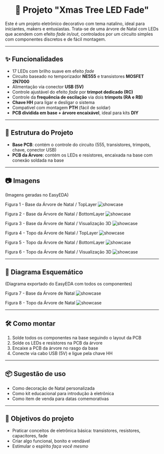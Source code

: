 <h1 align="center"> 🌲 Projeto "Xmas Tree LED Fade" </h1>

Este é um projeto eletrônico decorativo com tema natalino, ideal para iniciantes, makers e entusiastas. Trata-se de uma árvore de Natal com LEDs que acendem com efeito *fade in/out*, controlados por um circuito simples com componentes discretos e de fácil montagem.

---

## ✨ Funcionalidades

- 17 LEDs com brilho suave em efeito *fade*  
- Circuito baseado no temporizador **NE555** e transistores **MOSFET 2N7000**  
- Alimentação via conector **USB (5V)**  
- Controle ajustável do efeito *fade* por **trimpot dedicado (RC)**  
- Controle da **frequência de oscilação** via dois **trimpots (RA e RB)**  
- **Chave HH** para ligar e desligar o sistema  
- Compatível com montagem **PTH** (fácil de soldar)  
- **PCB dividida em base + árvore encaixável**, ideal para kits **DIY**

---

## 🧩 Estrutura do Projeto

- **Base PCB**: contém o controle do circuito (555, transistores, trimpots, chave, conector USB)  
- **PCB da Árvore**: contém os LEDs e resistores, encaixada na base com conexão soldada na base

---

## 📷 Imagens

(Imagens geradas no EasyEDA)  

Figura 1 - Base da Árvore de Natal / TopLayer
![showcase](https://github.com/rkfael/PCB-Xmas-Tree-2025/blob/main/imagens/Figura%201.png)

Figura 2 - Base da Árvore de Natal / BottomLayer
![showcase](https://github.com/rkfael/PCB-Xmas-Tree-2025/blob/main/imagens/Figura%202.png)

Figura 3 - Base da Árvore de Natal / Visualização 3D
![showcase](https://github.com/rkfael/PCB-Xmas-Tree-2025/blob/main/imagens/Figura%203.png)

Figura 4 - Topo da Árvore de Natal / TopLayer
![showcase](https://github.com/rkfael/PCB-Xmas-Tree-2025/blob/main/imagens/Figura%204.png)

Figura 5 - Topo da Árvore de Natal / BottomLayer
![showcase](https://github.com/rkfael/PCB-Xmas-Tree-2025/blob/main/imagens/Figura%205.png)

Figura 6 - Topo da Árvore de Natal / Visualização 3D
![showcase](https://github.com/rkfael/PCB-Xmas-Tree-2025/blob/main/imagens/Figura%206.png)

---

## 📐 Diagrama Esquemático

(Diagrama exportado do EasyEDA com todos os componentes)

Figura 7 - Base da Árvore de Natal
![showcase](https://github.com/rkfael/PCB-Xmas-Tree-2025/blob/main/imagens/Figura%207.png)

Figura 8 - Topo da Árvore de Natal
![showcase](https://github.com/rkfael/PCB-Xmas-Tree-2025/blob/main/imagens/Figura%208.png)

---

## 🛠️ Como montar

1. Solde todos os componentes na base seguindo o layout da PCB  
2. Solde os LEDs e resistores na PCB da árvore  
3. Encaixe a PCB da árvore no rasgo da base  
4. Conecte via cabo USB (5V) e ligue pela chave HH  

---

## 📦 Sugestão de uso

- Como decoração de Natal personalizada  
- Como kit educacional para introdução à eletrônica  
- Como item de venda para datas comemorativas  

---

## 🎯 Objetivos do projeto

- Praticar conceitos de eletrônica básica: transistores, resistores, capacitores, fade  
- Criar algo funcional, bonito e vendável  
- Estimular o espírito *faça você mesmo*
